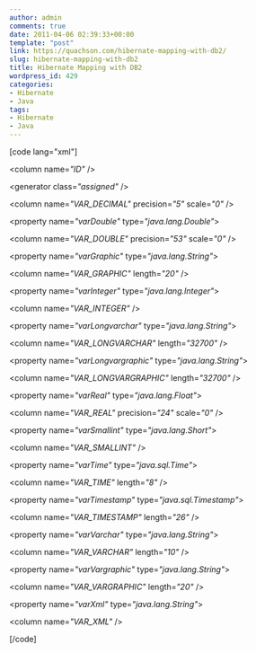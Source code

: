 ```yaml
---
author: admin
comments: true
date: 2011-04-06 02:39:33+00:00
template: "post"
link: https://quachson.com/hibernate-mapping-with-db2/
slug: hibernate-mapping-with-db2
title: Hibernate Mapping with DB2
wordpress_id: 429
categories:
- Hibernate
- Java
tags:
- Hibernate
- Java
---
```


[code lang="xml"]
<?xml version="1.0"encoding="utf-8" ?>

<!DOCTYPE hibernate-mapping PUBLIC "-//Hibernate/Hibernate Mapping DTD 3.0//EN"

"http://hibernate.sourceforge.net/hibernate-mapping-3.0.dtd">

<hibernate-mapping>

<class name="com.quachson.Example" table="EXAMPLE" schema="DBO">

<id name="id" type="java.lang.Long">

<column name=<em>"ID"</em> />

<generator class=<em>"assigned"</em> />

</id>

<property name="varBlob" type="java.lang.String">

<column name="VAR_BLOB" />

</property>

<property name="varCharacter" type="java.lang.String">

<column name="VAR_CHARACTER" length="10" />

</property>

<property name="varClob" type="java.lang.String">

<column name="VAR_CLOB" />

</property>

<property name="varDate" type="java.util.Date">

<column name="VAR_DATE" length="10" />

</property>

<property name="varDbclob" type="java.lang.String">

<column name="VAR_DBCLOB" />

</property>

<property name="varDecimal" type="java.lang.Integer">

<column name=<em>"VAR_DECIMAL"</em> precision=<em>"5"</em> scale=<em>"0"</em> />

</property>

<property name=<em>"varDouble"</em> type=<em>"java.lang.Double"</em>>

<column name=<em>"VAR_DOUBLE"</em> precision=<em>"53"</em> scale=<em>"0"</em> />

</property>

<property name=<em>"varGraphic"</em> type=<em>"java.lang.String"</em>>

<column name=<em>"VAR_GRAPHIC"</em> length=<em>"20"</em> />

</property>

<property name=<em>"varInteger"</em> type=<em>"java.lang.Integer"</em>>

<column name=<em>"VAR_INTEGER"</em> />

</property>

<property name=<em>"varLongvarchar"</em> type=<em>"java.lang.String"</em>>

<column name=<em>"VAR_LONGVARCHAR"</em> length=<em>"32700"</em> />

</property>

<property name=<em>"varLongvargraphic"</em> type=<em>"java.lang.String"</em>>

<column name=<em>"VAR_LONGVARGRAPHIC"</em> length=<em>"32700"</em> />

</property>

<property name=<em>"varReal"</em> type=<em>"java.lang.Float"</em>>

<column name=<em>"VAR_REAL"</em> precision=<em>"24"</em> scale=<em>"0"</em> />

</property>

<property name=<em>"varSmallint"</em> type=<em>"java.lang.Short"</em>>

<column name=<em>"VAR_SMALLINT"</em> />

</property>

<property name=<em>"varTime"</em> type=<em>"java.sql.Time"</em>>

<column name=<em>"VAR_TIME"</em> length=<em>"8"</em> />

</property>

<property name=<em>"varTimestamp"</em> type=<em>"java.sql.Timestamp"</em>>

<column name=<em>"VAR_TIMESTAMP"</em> length=<em>"26"</em> />

</property>

<property name=<em>"varVarchar"</em> type=<em>"java.lang.String"</em>>

<column name=<em>"VAR_VARCHAR"</em> length=<em>"10"</em> />

</property>

<property name=<em>"varVargraphic"</em> type=<em>"java.lang.String"</em>>

<column name=<em>"VAR_VARGRAPHIC"</em> length=<em>"20"</em> />

</property>

<property name=<em>"varXml"</em> type=<em>"java.lang.String"</em>>

<column name=<em>"VAR_XML"</em> />

</property>

</class>

</hibernate-mapping>

[/code]
